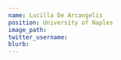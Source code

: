 ```yaml
---
name: Lucilla De Arcangelis 
position: University of Naples
image_path:
twitter_username:
blurb:
---
```

